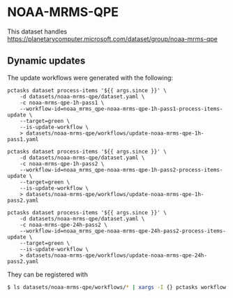 # NOAA-MRMS-QPE

This dataset handles https://planetarycomputer.microsoft.com/dataset/group/noaa-mrms-qpe

## Dynamic updates

The update workflows were generated with the following:

```
pctasks dataset process-items '${{ args.since }}' \
    -d datasets/noaa-mrms-qpe/dataset.yaml \
    -c noaa-mrms-qpe-1h-pass1 \
    --workflow-id=noaa_mrms_qpe-noaa-mrms-qpe-1h-pass1-process-items-update \
    --target=green \
    --is-update-workflow \
    > datasets/noaa-mrms-qpe/workflows/update-noaa-mrms-qpe-1h-pass1.yaml

pctasks dataset process-items '${{ args.since }}' \
    -d datasets/noaa-mrms-qpe/dataset.yaml \
    -c noaa-mrms-qpe-1h-pass2 \
    --workflow-id=noaa_mrms_qpe-noaa-mrms-qpe-1h-pass2-process-items-update \
    --target=green \
    --is-update-workflow \
    > datasets/noaa-mrms-qpe/workflows/update-noaa-mrms-qpe-1h-pass2.yaml

pctasks dataset process-items '${{ args.since }}' \
    -d datasets/noaa-mrms-qpe/dataset.yaml \
    -c noaa-mrms-qpe-24h-pass2 \
    --workflow-id=noaa_mrms_qpe-noaa-mrms-qpe-24h-pass2-process-items-update \
    --target=green \
    --is-update-workflow \
    > datasets/noaa-mrms-qpe/workflows/update-noaa-mrms-qpe-24h-pass2.yaml
```

They can be registered with

```bash
$ ls datasets/noaa-mrms-qpe/workflows/* | xargs -I {} pctasks workflow update {}
```